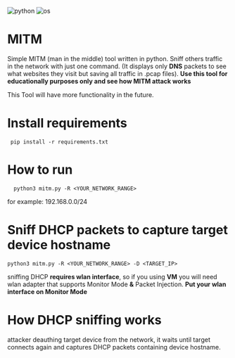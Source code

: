 ![python](https://img.shields.io/badge/Python-3.10.12-blue)
![os](https://img.shields.io/badge/OS-Linux-Yellow)
# MITM

Simple MITM (man in the middle) tool written in python.
Sniff others traffic in the network with just one command. (It displays only **DNS** packets to see what websites they visit but saving all traffic in .pcap files).
**Use this tool for educationally purposes only and see how MITM attack works**

This Tool will have more functionality in the future.
# Install requirements
```
 pip install -r requirements.txt
```

# How to run
```
  python3 mitm.py -R <YOUR_NETWORK_RANGE>
```
for example: 192.168.0.0/24
# Sniff DHCP packets to capture target device hostname
```
python3 mitm.py -R <YOUR_NETWORK_RANGE> -D <TARGET_IP>
```
sniffing DHCP **requires wlan interface**, so if you using **VM** you will need wlan adapter that supports Monitor Mode **&** Packet Injection.
**Put your wlan interface on Monitor Mode**

# How DHCP sniffing works
attacker deauthing target device from the network, it waits until target connects again and captures DHCP packets containing device hostname.
